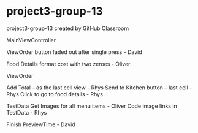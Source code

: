 # project3-group-13
project3-group-13 created by GitHub Classroom

MainViewController

ViewOrder button faded out after single press - David


Food Details 
format cost with two zeroes - Oliver

ViewOrder

Add Total – as the last cell view - Rhys
Send to Kitchen button – last cell - Rhys
Click to go to food details - Rhys

TestData
Get Images for all menu items - Oliver
Code image links in TestData - Rhys

Finish PreviewTime - David
